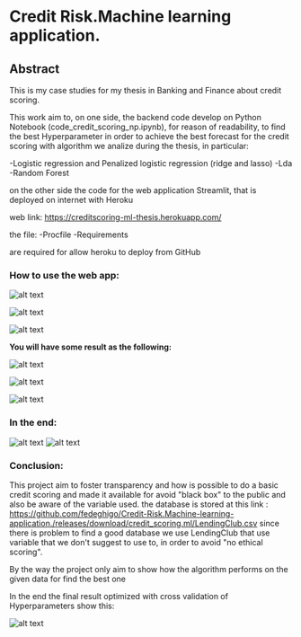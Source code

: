# Credit Risk.Machine learning application.



## Abstract 

This is my case studies for my thesis in Banking and Finance about credit scoring.

This work aim to, on one side, the backend code develop on Python Notebook (code_credit_scoring_np.ipynb), for reason of readability, to find the best Hyperparameter in order to achieve the best forecast for the credit scoring with algorithm we analize during the thesis, in particular:

-Logistic regression and Penalized logistic regression (ridge and lasso)
-Lda
-Random Forest

on the other side the code for the web application Streamlit, that is deployed on internet with Heroku

web link: https://creditscoring-ml-thesis.herokuapp.com/

the file:
-Procfile 
-Requirements

are required for allow heroku to deploy from GitHub

### How to use the web app:

![alt text](https://github.com/fedeghigo/Credit-Risk.Machine-learning-application./blob/master/image.png)

![alt text](https://github.com/fedeghigo/Credit-Risk.Machine-learning-application./blob/master/image02.png)

![alt text](https://github.com/fedeghigo/Credit-Risk.Machine-learning-application./blob/master/image03.png)

**You will have some result as the following:**



![alt text](https://github.com/fedeghigo/Credit-Risk.Machine-learning-application./blob/master/image04.png)

![alt text](https://github.com/fedeghigo/Credit-Risk.Machine-learning-application./blob/master/image05.png)

![alt text](https://github.com/fedeghigo/Credit-Risk.Machine-learning-application./blob/master/image06.png)


### In the end:

![alt text](https://github.com/fedeghigo/Credit-Risk.Machine-learning-application./blob/master/image07.png)
![alt text](https://github.com/fedeghigo/Credit-Risk.Machine-learning-application./blob/master/image08.png)


### Conclusion:
This project aim to foster transparency and how is possible to do a basic credit scoring and made it available for avoid 
"black box" to the public and also be aware of the variable used.
the database is stored at this link : https://github.com/fedeghigo/Credit-Risk.Machine-learning-application./releases/download/credit_scoring.ml/LendingClub.csv 
since there is problem to find a good database we use LendingClub that use variable that we don't suggest to use to, in order to avoid "no ethical scoring".

By the way the project only aim to show how the algorithm performs on the given data for find the best one

In the end the final result optimized with cross validation of Hyperparameters show this:

![alt text](https://github.com/fedeghigo/Credit-Risk.Machine-learning-application./blob/master/image09.png)
